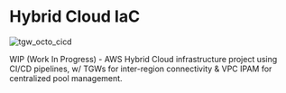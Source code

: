 # Hybrid Cloud IaC

![tgw_octo_cicd](https://github.com/onur-zengin/yamazaki/assets/10590811/fdc2bb4b-688f-4be6-9250-3b53a6082f07)

WIP (Work In Progress) - AWS Hybrid Cloud infrastructure project using CI/CD pipelines, w/ TGWs for inter-region connectivity & VPC IPAM for centralized pool management.
